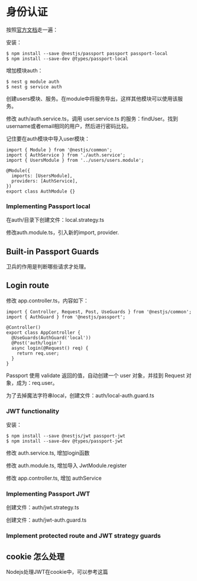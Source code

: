 # 身份认证

按照[官方文档](https://docs.nestjs.com/security/authentication)走一遍：

安装：

    $ npm install --save @nestjs/passport passport passport-local
    $ npm install --save-dev @types/passport-local

增加模块auth：

    $ nest g module auth
    $ nest g service auth

创建users模块、服务。在module中将服务导出，这样其他模块可以使用该服务。

修改 auth/auth.service.ts，调用 user.service.ts 的服务：findUser。找到username或者email相同的用户，然后进行密码比较。

记住要在auth模块中导入user模块：

```
import { Module } from '@nestjs/common';
import { AuthService } from './auth.service';
import { UsersModule } from '../users/users.module';

@Module({
  imports: [UsersModule],
  providers: [AuthService],
})
export class AuthModule {}
```


### Implementing Passport local

在auth/目录下创建文件：local.strategy.ts

修改auth.module.ts，引入新的import, provider.



## Built-in Passport Guards

卫兵的作用是判断哪些请求才处理。



## Login route

修改 app.controller.ts，内容如下：

```
import { Controller, Request, Post, UseGuards } from '@nestjs/common';
import { AuthGuard } from '@nestjs/passport';

@Controller()
export class AppController {
  @UseGuards(AuthGuard('local'))
  @Post('auth/login')
  async login(@Request() req) {
    return req.user;
  }
}
```

Passport 使用 validate 返回的值，自动创建一个 user 对象，并挂到 Request 对象，成为：req.user。


为了去掉魔法字符串local，创建文件：auth/local-auth.guard.ts



### JWT functionality

安装：

    $ npm install --save @nestjs/jwt passport-jwt
    $ npm install --save-dev @types/passport-jwt

修改 auth.service.ts, 增加login函数

修改 auth.module.ts, 增加导入 JwtModule.register

修改 app.controller.ts, 增加 authService


### Implementing Passport JWT

创建文件：auth/jwt.strategy.ts

创建文件：auth/jwt-auth.guard.ts


### Implement protected route and JWT strategy guards





## cookie 怎么处理

[](https://stackoverflow.com/questions/59918712/how-to-manipulate-cookies-in-passport-js-authguard-with-nestjs)


Nodejs处理JWT在cookie中，可以参考这篇[](https://dev.to/franciscomendes10866/using-cookies-with-jwt-in-node-js-8fn)





